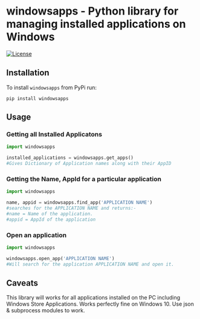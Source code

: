 # windowsapps - Python library for managing installed applications on Windows
[![License](https://img.shields.io/github/license/StealtherThreat/WindowsApps)](https://opensource.org/licenses/MIT)

## Installation
To install `windowsapps` from PyPi run:
```shell
pip install windowsapps
```
## Usage

### Getting all Installed Applicatons
```python
import windowsapps

installed_applications = windowsapps.get_apps() 
#Gives Dictionary of Application names along with their AppID
```

### Getting the Name, AppId for a particular application
```python
import windowsapps

name, appid = windowsapps.find_app('APPLICATION NAME')
#searches for the APPLICATION NAME and returns:-
#name = Name of the application.
#appid = AppId of the application
```

### Open an application
```python
import windowsapps

windowsapps.open_app('APPLICATION NAME')
#Will search for the application APPLICATION NAME and open it.
```

## Caveats
This library will works for all applications installed on the PC including Windows Store Applications.
Works perfectly fine on Windows 10.
Use json & subprocess modules to work.

